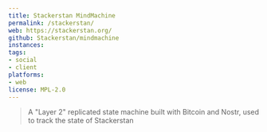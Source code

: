 ```yaml
---
title: Stackerstan MindMachine
permalink: /stackerstan/
web: https://stackerstan.org/
github: Stackerstan/mindmachine
instances:
tags:
- social
- client
platforms:
- web
license: MPL-2.0
---
```


> A "Layer 2" replicated state machine built with Bitcoin and Nostr, used to track the state of Stackerstan

